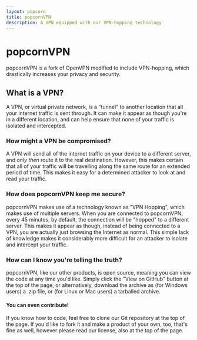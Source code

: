 ```yaml
---
layout: popcorn  
title: popcornVPN  
description: A VPN equipped with our VPN-hopping technology
---
```


# popcornVPN

popcornVPN is a fork of OpenVPN modified to include VPN-hopping, which drastically increases your privacy and security.

## What is a VPN?

A VPN, or virtual private network, is a "tunnel" to another location that all your internet traffic is sent through.
It can make it appear as though you're in a different location, and can help ensure that none of your traffic is
isolated and intercepted. 

### How might a VPN be compromised?

A VPN will send all of the internet traffic on your device to a different server, and *only then* route it to the 
real destination. However, this makes certain that all of your traffic will be travelling along the same route
for an extended period of time. This makes it easy for a determined attacker to look at and read your traffic.

### How does popcornVPN keep me secure?

popcornVPN makes use of a technology known as "VPN Hopping", which makes use of multiple servers. When you are connected
to popcornVPN, every 45 minutes, by default, the connection will be "hopped" to a different server. This makes it appear as though, instead
of being connected to a VPN, you are actually just browsing the Internet as normal. This simple lack of knowledge makes
it considerably more difficult for an attacker to isolate and intercept your traffic.

### How can I know you're telling the truth?

popcornVPN, like our other products, is open source, meaning you can view the code at any time you'd like. Simply
click the "View on GitHub" button at the top of the page, or alternatively, download the archive as (for Windows users)
a .zip file, or (for Linux or Mac users) a tarballed archive. 

#### You can even contribute!

If you know how to code, feel free to clone our Git repository at the top of the page. If you'd like to fork it and
make a product of your own, too, that's fine as well, however please read our license, also at the top of the page.
